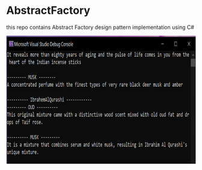 # AbstractFactory

this repo contains Abstract Factory design pattern implementation using C#

<img src="https://raw.githubusercontent.com/AlbandryAlQaseemi/AbstractFactory/main/Capture.PNG" height=340 width=600 />
